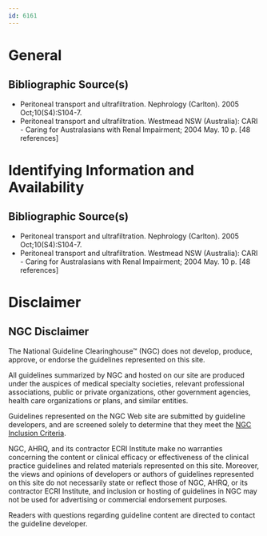 ```yaml
---
id: 6161
---
```


# General

## Bibliographic Source(s)

- Peritoneal transport and ultrafiltration. Nephrology (Carlton). 2005 Oct;10(S4):S104-7.
- Peritoneal transport and ultrafiltration. Westmead NSW (Australia): CARI - Caring for Australasians with Renal Impairment; 2004 May. 10 p. [48 references]

# Identifying Information and Availability

## Bibliographic Source(s)

- Peritoneal transport and ultrafiltration. Nephrology (Carlton). 2005 Oct;10(S4):S104-7.
- Peritoneal transport and ultrafiltration. Westmead NSW (Australia): CARI - Caring for Australasians with Renal Impairment; 2004 May. 10 p. [48 references]

# Disclaimer

## NGC Disclaimer

The National Guideline Clearinghouse™ (NGC) does not develop, produce, approve, or endorse the guidelines represented on this site.

All guidelines summarized by NGC and hosted on our site are produced under the auspices of medical specialty societies, relevant professional associations, public or private organizations, other government agencies, health care organizations or plans, and similar entities.

Guidelines represented on the NGC Web site are submitted by guideline developers, and are screened solely to determine that they meet the [NGC Inclusion Criteria](/help-and-about/summaries/inclusion-criteria).

NGC, AHRQ, and its contractor ECRI Institute make no warranties concerning the content or clinical efficacy or effectiveness of the clinical practice guidelines and related materials represented on this site. Moreover, the views and opinions of developers or authors of guidelines represented on this site do not necessarily state or reflect those of NGC, AHRQ, or its contractor ECRI Institute, and inclusion or hosting of guidelines in NGC may not be used for advertising or commercial endorsement purposes.

Readers with questions regarding guideline content are directed to contact the guideline developer.


